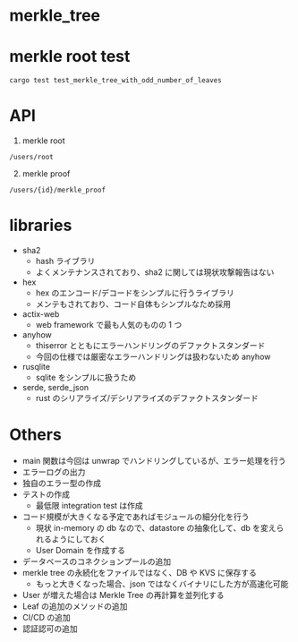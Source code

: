 # merkle_tree

# merkle root test

```
cargo test test_merkle_tree_with_odd_number_of_leaves
```

# API

1. merkle root

```
/users/root
```

2. merkle proof

```
/users/{id}/merkle_proof
```

# libraries

- sha2
  - hash ライブラリ
  - よくメンテナンスされており、sha2 に関しては現状攻撃報告はない
- hex
  - hex のエンコード/デコードをシンプルに行うライブラリ
  - メンテもされており、コード自体もシンプルなため採用
- actix-web
  - web framework で最も人気のものの 1 つ
- anyhow
  - thiserror とともにエラーハンドリングのデファクトスタンダード
  - 今回の仕様では厳密なエラーハンドリングは扱わないため anyhow
- rusqlite
  - sqlite をシンプルに扱うため
- serde, serde_json
  - rust のシリアライズ/デシリアライズのデファクトスタンダード

# Others

- main 関数は今回は unwrap でハンドリングしているが、エラー処理を行う
- エラーログの出力
- 独自のエラー型の作成
- テストの作成
  - 最低限 integration test は作成
- コード規模が大きくなる予定であればモジュールの細分化を行う
  - 現状 in-memory の db なので、datastore の抽象化して、db を変えられるようにしておく
  - User Domain を作成する
- データベースのコネクションプールの追加
- merkle tree の永続化をファイルではなく、DB や KVS に保存する
  - もっと大きくなった場合、json ではなくバイナリにした方が高速化可能
- User が増えた場合は Merkle Tree の再計算を並列化する
- Leaf の追加のメソッドの追加
- CI/CD の追加
- 認証認可の追加
